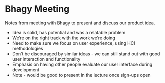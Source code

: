 # Bhagy Meeting

Notes from meeting with Bhagy to present and discuss our product idea.

- Idea is solid, has potential and was a relatable problem
- We’re on the right track with the work we’re doing
- Need to make sure we focus on user experience, using HCI methodologies
- Don’t be discouraged by similar ideas - we can still stand out with good user interaction and functionality
- Emphasis on having other people evaluate our user interface during development
- Note - would be good to present in the lecture once sign-ups open

